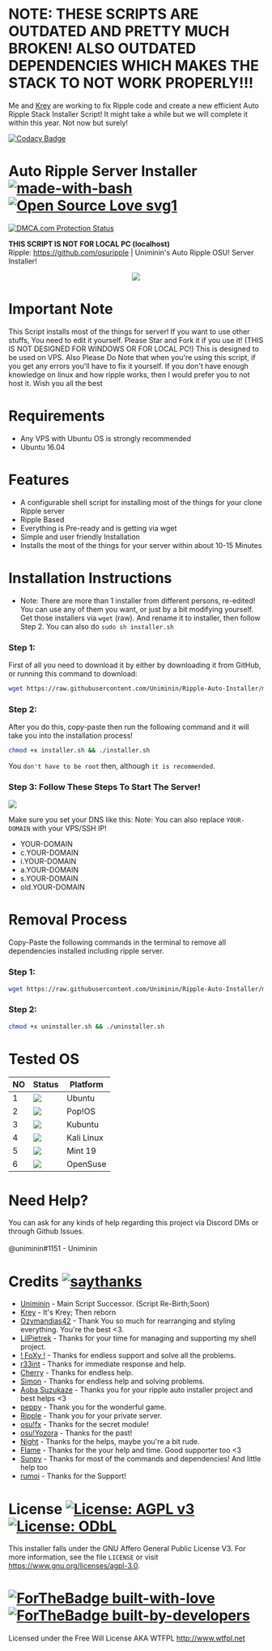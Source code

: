 # 
# NOTE: THESE SCRIPTS ARE OUTDATED AND PRETTY MUCH BROKEN! ALSO OUTDATED DEPENDENCIES WHICH MAKES THE STACK TO NOT WORK PROPERLY!!!
Me and <a href=https://github.com/Kreyren>Krey</a> are working to fix Ripple code and create a new efficient Auto Ripple Stack Installer Script! It might take a while but we will complete it within this year. Not now but surely!


[![Codacy Badge](https://api.codacy.com/project/badge/Grade/cb1261c63f114f03afb11f6e26711662)](https://app.codacy.com/app/Uniminin/Ripple-Auto-Installer?utm_source=github.com&utm_medium=referral&utm_content=Uniminin/Ripple-Auto-Installer&utm_campaign=Badge_Grade_Settings)
# Auto Ripple Server Installer [![made-with-bash](https://img.shields.io/badge/Made%20with-Bash-1f425f.svg)](https://www.gnu.org/software/bash/)  [![Open Source Love svg1](https://badges.frapsoft.com/os/v1/open-source.svg?v=103)](https://github.com/Uniminin/) 

<a href="//www.dmca.com/Protection/Status.X" title="DMCA.com Protection Status" class="dmca-badge"> <img src ="https://images.dmca.com/Badges/dmca_protected_16_120.png?ID=e27dca2b-597b-4718-b582-372dd24ab1b5"  alt="DMCA.com Protection Status" /></a>

<b>**THIS SCRIPT IS NOT FOR LOCAL PC (localhost)**</b><br>
Ripple: https://github.com/osuripple |
Uniminin's Auto Ripple OSU! Server Installer! 

<p align="center">
  <img src="https://github.com/Uniminin/Ripple-Auto-Installer/blob/master/ripple.svg"/>
</p>

# Important Note
This Script installs most of the things for server! If you want to use other stuffs, You need to edit it yourself. Please Star and Fork it if you use it! (THIS IS NOT DESIGNED FOR WINDOWS OR FOR LOCAL PC!) This is designed to be used on VPS.
Also Please Do Note that when you're using this script, if you get any errors you'll have to fix it yourself. If you don't have enough knowledge on linux and how ripple works, then I would prefer you to not host it. Wish you all the best

# Requirements
* Any VPS with Ubuntu OS is strongly recommended
* Ubuntu 16.04 

# Features
* A configurable shell script for installing most of the things for your clone Ripple server
* Ripple Based
* Everything is Pre-ready and is getting via wget
* Simple and user friendly Installation
* Installs the most of the things for your server within about 10-15 Minutes

# Installation Instructions
* Note: There are more than 1 installer from different persons, re-edited! You can use any of them you want, or just by a bit modifying yourself. Get those installers via `wget` (raw). And rename it to installer, then follow Step 2. You can also do `sudo sh installer.sh`

### Step 1:

First of all you need to download it by either by downloading it from GitHub, or running this command to download: 

```bash
wget https://raw.githubusercontent.com/Uniminin/Ripple-Auto-Installer/master/installer.sh
```

### Step 2:

After you do this, copy-paste then run the following command and it will take you into the installation process!

```bash
chmod +x installer.sh && ./installer.sh
```

You `don't have to be root` then, although `it is recommended`.

### Step 3: Follow These Steps To Start The Server!
<img src="https://github.com/Uniminin/Ripple-Auto-Installer/blob/master/start.png"/>


Make sure you set your DNS like this:
Note: You can also replace `YOUR-DOMAIN` with your VPS/SSH IP!

* YOUR-DOMAIN
* c.YOUR-DOMAIN
* i.YOUR-DOMAIN
* a.YOUR-DOMAIN
* s.YOUR-DOMAIN
* old.YOUR-DOMAIN

# Removal Process
Copy-Paste the following commands in the terminal to remove all dependencies installed including ripple server.

### Step 1:

```bash
wget https://raw.githubusercontent.com/Uniminin/Ripple-Auto-Installer/master/uninstaller.sh
```

### Step 2:

```bash
chmod +x uninstaller.sh && ./uninstaller.sh
```

# Tested OS

| NO | Status| Platform|
|----|-------|---------|
|1|[![](https://github.com/Uniminin/Ripple-Auto-Installer/blob/master/pass.svg)](https://github.com/uniminin)| Ubuntu
|2|[![](https://github.com/Uniminin/Ripple-Auto-Installer/blob/master/pass.svg)](https://github.com/uniminin)| Pop!OS
|3|[![](https://github.com/Uniminin/Ripple-Auto-Installer/blob/master/pass.svg)](https://github.com/uniminin)| Kubuntu
|4|[![](https://github.com/Uniminin/Ripple-Auto-Installer/blob/master/fail.svg)](https://github.com/uniminin)| Kali Linux
|5|[![](https://github.com/Uniminin/Ripple-Auto-Installer/blob/master/fail.svg)](https://github.com/uniminin)| Mint 19
|6|[![](https://github.com/Uniminin/Ripple-Auto-Installer/blob/master/fail.svg)](https://github.com/uniminin)| OpenSuse

# Need Help?
You can ask for any kinds of help regarding this project via Discord DMs or through Github Issues.<br>
<br>
@uniminin#1151 - Uniminin

# Credits [![saythanks](https://img.shields.io/badge/say-thanks-ff69b4.svg)](https://github.com/Uniminin/)
* <a href=https://github.com/Uniminin>Uniminin</a> - Main Script Successor. (Script Re-Birth;Soon)
* <a href=https://github.com/Kreyren>Krey</a> - It's Krey; Then reborn
* <a href=https://github.com/Ozymandias42>Ozymandias42</a> - Thank You so much for rearranging and styling everything. You're the best <3.
* <a href=https://github.com/LilPietrek>LilPietrek</a> - Thanks for your time for managing and supporting my shell project.
* <a href=https://github.com/FIREFOXCYBER>! FoXy !</a> - Thanks for endless support and solve all the problems.
* <a href=https://github.com/r33int>r33int</a> - Thanks for immediate response and help.
* <a href=https://github.com/ssCherry>Cherry</a> - Thanks for endless help.
* <a href=https://github.com/denmarkistrash>Simon</a> - Thanks for endless help and solving problems.
* <a href=https://github.com/Hazuki-san>Aoba Suzukaze</a> - Thanks you for your ripple auto installer project and best helps <3 
* <a href=https://github.com/ppy>peppy</a> - Thank you for the wonderful game.
* <a href=https://github.com/osuripple>Ripple</a> - Thank you for your private server.
* <a href=https://github.com/osufx>osu!fx</a> - Thanks for the secret module!
* <a href=https://github.com/osuYozora>osu!Yozora</a> - Thanks for the past!
* <a href=https://github.com/Nightsh0t>Night</a> - Thanks for the helps, maybe you're a bit rude.
* <a href=https://github.com/infernalfire72>Flame</a> - Thanks for the your help and time. Good supporter too <3 
* <a href=https://github.com/EmilySunpy>Sunpy</a> - Thanks for most of the commands and dependencies! And little help too
* <a href=https://github.com/rumoi>rumoi</a> - Thanks for the Support!

# License [![License: AGPL v3](https://img.shields.io/badge/License-AGPL%20v3-blue.svg)](https://www.gnu.org/licenses/agpl-3.0) [![License: ODbL](https://img.shields.io/badge/License-ODbL-brightgreen.svg)](https://opendatacommons.org/licenses/odbl/)
This installer falls under the GNU Affero General Public License V3. For more information, see the file `LICENSE` or visit https://www.gnu.org/licenses/agpl-3.0.

# [![ForTheBadge built-with-love](http://ForTheBadge.com/images/badges/built-with-love.svg)](https://GitHub.com/Naereen/) [![ForTheBadge built-by-developers](http://ForTheBadge.com/images/badges/built-by-developers.svg)](https://GitHub.com/Naereen/)

Licensed under the Free Will License AKA WTFPL http://www.wtfpl.net

